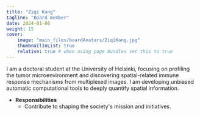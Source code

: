 ```yaml
---
title: "Ziqi Kang"
tagline: "Board member"
date: 2024-01-08
weight: 15
cover:
    image: "main_files/boardAvatars/ZiqiKang.jpg"
    thumbnailInList: true
    relative: true # when using page bundles set this to true
---
```

I am a doctoral student at the University of Helsinki, focusing on profiling the tumor microenvironment and discovering spatial-related immune response mechanisms from multiplexed images. I am developing unbiased automatic computational tools to deeply quantify spatial information.

- **Responsibilities**
  - Contribute to shaping the society's mission and initiatives.
